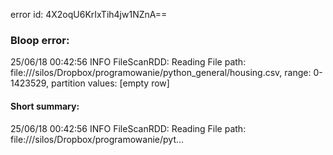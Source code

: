 error id: 4X2oqU6KrIxTih4jw1NZnA==
### Bloop error:

25/06/18 00:42:56 INFO FileScanRDD: Reading File path: file://<HOME>/silos/Dropbox/programowanie/python_general/housing.csv, range: 0-1423529, partition values: [empty row]
#### Short summary: 

25/06/18 00:42:56 INFO FileScanRDD: Reading File path: file://<HOME>/silos/Dropbox/programowanie/pyt...